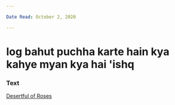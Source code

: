 ```yaml
---

Date Read: October 2, 2020

---
```


# log bahut puchha karte hain kya kahye myan kya hai 'ishq

### Text
[Desertful of Roses](http://www.columbia.edu/itc/mealac/pritchett/00garden/14c/1417/index_1417.html)

